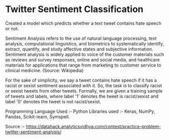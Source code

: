 # Twitter Sentiment Classification

Created a model which predicts whether a text tweet contains hate speech or not.

Sentiment Analysis refers to the use of natural language processing, text analysis, computational linguistics, and biometrics to systematically identify, extract, quantify, and study affective states and subjective information. Sentiment analysis is widely applied to voice of the customer materials such as reviews and survey responses, online and social media, and healthcare materials for applications that range from marketing to customer service to clinical medicine. (Source: Wikipedia)

For the sake of simplicity, we say a tweet contains hate speech if it has a racist or sexist sentiment associated with it. So, the task is to classify racist or sexist tweets from other tweets. Formally, we are given a training sample of tweets and labels, where label '1' denotes the tweet is racist/sexist and label '0' denotes the tweet is not racist/sexist.

Programming Language Used :- Python
Libraries used :- Keras, NumPy, Pandas, Scikit-learn, Symspell.

Source :- https://datahack.analyticsvidhya.com/contest/practice-problem-twitter-sentiment-analysis/
